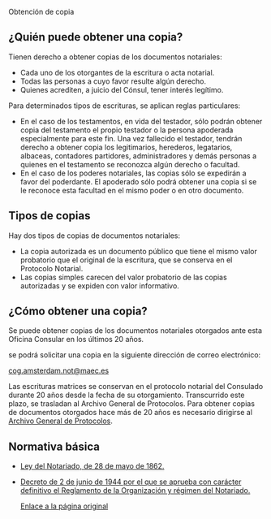  Obtención de copia

  ¿Quién puede obtener una copia?
-------------------------------

 Tienen derecho a obtener copias de los documentos notariales:

 * Cada uno de los otorgantes de la escritura o acta notarial.
* Todas las personas a cuyo favor resulte algún derecho.
* Quienes acrediten, a juicio del Cónsul, tener interés legítimo.

 Para determinados tipos de escrituras, se aplican reglas particulares:

 * En el caso de los testamentos, en vida del testador, sólo podrán obtener copia del testamento el propio testador o la persona apoderada especialmente para este fin. Una vez fallecido el testador, tendrán derecho a obtener copia los legitimarios, herederos, legatarios, albaceas, contadores partidores, administradores y demás personas a quienes en el testamento se reconozca algún derecho o facultad.
* En el caso de los poderes notariales, las copias sólo se expedirán a favor del poderdante. El apoderado sólo podrá obtener una copia si se le reconoce esta facultad en el mismo poder o en otro documento.

 Tipos de copias
---------------

 Hay dos tipos de copias de documentos notariales:

 * La copia autorizada es un documento público que tiene el mismo valor probatorio que el original de la escritura, que se conserva en el Protocolo Notarial.
* Las copias simples carecen del valor probatorio de las copias autorizadas y se expiden con valor informativo.

 ¿Cómo obtener una copia?
------------------------

 Se puede obtener copias de los documentos notariales otorgados ante esta Oficina Consular en los últimos 20 años.

 se podrá solicitar una copia en la siguiente dirección de correo electrónico:

cog.amsterdam.not@maec.es

  Las escrituras matrices se conservan en el protocolo notarial del Consulado durante 20 años desde la fecha de su otorgamiento. Transcurrido este plazo, se trasladan al Archivo General de Protocolos. Para obtener copias de documentos otorgados hace más de 20 años es necesario dirigirse al [Archivo General de Protocolos](https://madrid.notariado.org/portal/copias-de-archivos-de-protocolo). 

 Normativa básica
----------------

 * [Ley del Notariado, de 28 de mayo de 1862.](https://www.boe.es/buscar/act.php?id=BOE-A-1862-4073)
* [Decreto de 2 de junio de 1944 por el que se aprueba con carácter definitivo el Reglamento de la Organización y régimen del Notariado.](https://www.boe.es/buscar/act.php?id=BOE-A-1944-6578)

  [Enlace a la página original](https://www.exteriores.gob.es/Consulados/amsterdam/es/ServiciosConsulares/Paginas/index.aspx?scco=Pa%C3%ADses+Bajos&scd=9&scca=Notar%C3%ADa&scs=Obtenci%C3%B3n%20de%20copia)